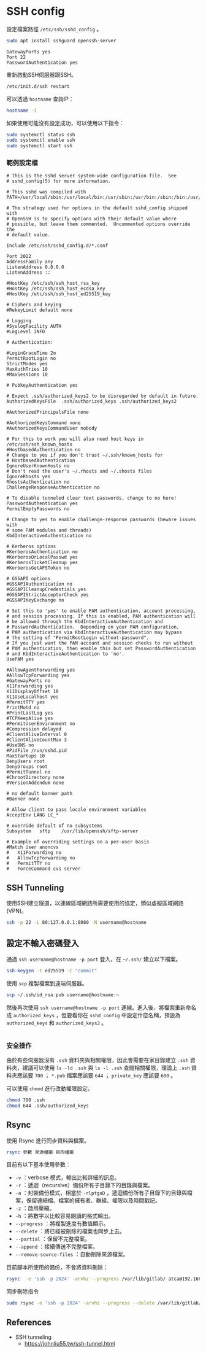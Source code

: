 # SSH config

設定檔案路徑 `/etc/ssh/sshd_config` 。

```bash
sudo apt install sshguard openssh-server
```

```config
GatewayPorts yes
Port 22
PasswordAuthentication yes
```

重新啟動SSH伺服器跟SSH。

```bash
/etc/init.d/ssh restart
```

可以透過 `hostname` 查詢IP：

```bash
hostname -I
```

如果使用可能沒有設定成功，可以使用以下指令：

```bash
sudo systemctl status ssh
sudo systemctl enable ssh
sudo systemctl start ssh
```

### 範例設定檔

```config
# This is the sshd server system-wide configuration file.  See
# sshd_config(5) for more information.

# This sshd was compiled with PATH=/usr/local/sbin:/usr/local/bin:/usr/sbin:/usr/bin:/sbin:/bin:/usr/games

# The strategy used for options in the default sshd_config shipped with
# OpenSSH is to specify options with their default value where
# possible, but leave them commented.  Uncommented options override the
# default value.

Include /etc/ssh/sshd_config.d/*.conf

Port 2022
AddressFamily any
ListenAddress 0.0.0.0
ListenAddress ::

#HostKey /etc/ssh/ssh_host_rsa_key
#HostKey /etc/ssh/ssh_host_ecdsa_key
#HostKey /etc/ssh/ssh_host_ed25519_key

# Ciphers and keying
#RekeyLimit default none

# Logging
#SyslogFacility AUTH
#LogLevel INFO

# Authentication:

#LoginGraceTime 2m
PermitRootLogin no
StrictModes yes
MaxAuthTries 10
#MaxSessions 10

# PubkeyAuthentication yes

# Expect .ssh/authorized_keys2 to be disregarded by default in future.
AuthorizedKeysFile	.ssh/authorized_keys .ssh/authorized_keys2

#AuthorizedPrincipalsFile none

#AuthorizedKeysCommand none
#AuthorizedKeysCommandUser nobody

# For this to work you will also need host keys in /etc/ssh/ssh_known_hosts
#HostbasedAuthentication no
# Change to yes if you don't trust ~/.ssh/known_hosts for
# HostbasedAuthentication
IgnoreUserKnownHosts no
# Don't read the user's ~/.rhosts and ~/.shosts files
IgnoreRhosts yes
RhostsAuthentication no
ChallengeResponseAuthentication no

# To disable tunneled clear text passwords, change to no here!
PasswordAuthentication yes
PermitEmptyPasswords no

# Change to yes to enable challenge-response passwords (beware issues with
# some PAM modules and threads)
KbdInteractiveAuthentication no

# Kerberos options
#KerberosAuthentication no
#KerberosOrLocalPasswd yes
#KerberosTicketCleanup yes
#KerberosGetAFSToken no

# GSSAPI options
#GSSAPIAuthentication no
#GSSAPICleanupCredentials yes
#GSSAPIStrictAcceptorCheck yes
#GSSAPIKeyExchange no

# Set this to 'yes' to enable PAM authentication, account processing,
# and session processing. If this is enabled, PAM authentication will
# be allowed through the KbdInteractiveAuthentication and
# PasswordAuthentication.  Depending on your PAM configuration,
# PAM authentication via KbdInteractiveAuthentication may bypass
# the setting of "PermitRootLogin without-password".
# If you just want the PAM account and session checks to run without
# PAM authentication, then enable this but set PasswordAuthentication
# and KbdInteractiveAuthentication to 'no'.
UsePAM yes

#AllowAgentForwarding yes
#AllowTcpForwarding yes
#GatewayPorts no
X11Forwarding yes
X11DisplayOffset 10
X11UseLocalhost yes
#PermitTTY yes
PrintMotd no
#PrintLastLog yes
#TCPKeepAlive yes
#PermitUserEnvironment no
#Compression delayed
#ClientAliveInterval 0
#ClientAliveCountMax 3
#UseDNS no
#PidFile /run/sshd.pid
MaxStartups 10
DenyUsers root
DenyGroups root
#PermitTunnel no
#ChrootDirectory none
#VersionAddendum none

# no default banner path
#Banner none

# Allow client to pass locale environment variables
AcceptEnv LANG LC_*

# override default of no subsystems
Subsystem	sftp	/usr/lib/openssh/sftp-server

# Example of overriding settings on a per-user basis
#Match User anoncvs
#	X11Forwarding no
#	AllowTcpForwarding no
#	PermitTTY no
#	ForceCommand cvs server
```

## SSH Tunneling

使用SSH建立隧道，以連線區域網路所需要使用的協定，類似虛擬區域網路(VPN)。

```bash
ssh -p 22 -L 80:127.0.0.1:8080 -N username@hostname
```

## 設定不輸入密碼登入

通過 `ssh username@hostname -p port` 登入，在 `~/.ssh/` 建立以下檔案。

```bash
ssh-keygen -t ed25519 -C "commit"
```

使用 `scp` 複製檔案到遠端伺服器。

```bash
scp ~/.ssh/id_rsa.pub username@hostname:~
```

然後再次使用 `ssh username@hostname -p port` 連線。進入後，將檔案重新命名成 `authorized_keys` ，但要看你在 `sshd_config` 中設定什麼名稱，預設為 `authorized_keys` 和 `authorized_keys2` 。

```bash

```

### 安全操作

由於有些伺服器沒有 `.ssh` 資料夾與相關權限，因此會需要在家目錄建立 `.ssh` 資料夾，建議可以使用 `ls -ld .ssh` 與 `ls -l .ssh` 查閱相關權限，理論上 `.ssh` 資料夾應該要 `700` ； `*.pub` 檔案應該要 `644` ； `private_key` 應該要 `600` 。

可以使用 `chmod` 進行改動權限設定。

```bash
chmod 700 .ssh
chmod 644 .ssh/authorized_keys
```

## Rsync

使用 Rsync 進行同步資料與檔案。

```bash
rsync 參數 來源檔案 目的檔案
```

目前有以下基本使用參數：

- `-v` ：verbose 模式，輸出比較詳細的訊息。
- `-r` ：遞迴（recursive）備份所有子目錄下的目錄與檔案。
- `-a` ：封裝備份模式，相當於 `-rlptgoD` ，遞迴備份所有子目錄下的目錄與檔案，保留連結檔、檔案的擁有者、群組、權限以及時間戳記。
- `-z` ：啟用壓縮。
- `-h` ：將數字以比較容易閱讀的格式輸出。
- `--progress` ：將複製進度有數值顯示。
- `--delete` ：將已經被刪除的檔案也同步上去。
- `--partial` ：保留不完整檔案。
- `--append` ：接續傳送不完整檔案。
- `--remove-source-files` ：自動刪除來源檔案。

目前腳本所使用的備份，不會將資料刪除：

```bash
rsync  -e 'ssh -p 2024' -arvhz --progress /var/lib/gitlab/ atca@192.168.122.102:/var/lib/gitlab/
```

同步刪除指令

```bash
sudo rsync -e 'ssh -p 2024' -arvhz --progress --delete /var/lib/gitlab/ root@192.168.122.102:/var/lib/gitlab/
```

## References

- SSH tunneling
  - https://johnliu55.tw/ssh-tunnel.html
